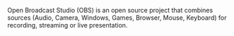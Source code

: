 Open Broadcast Studio (OBS) is an open source project that combines sources (Audio, Camera, Windows, Games, Browser, Mouse, Keyboard) for recording, streaming or live presentation. 

